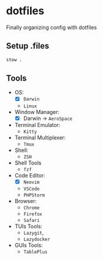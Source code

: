 # dotfiles

Finally organizing config with dotfiles

## Setup .files

```sh
stow .
```

## Tools

-   OS:
    -   [x] `Darwin`
    -   `Linux`
-   Window Manager:
    -   [x] Darwin -> `AeroSpace`
-   Terminal Emulator:
    -   `Kitty`
-   Terminal Multiplexer:
    -   `Tmux`
-   Shell:
    -   `ZSH`
-   Shell Tools
    -   `fzf`
-   Code Editor:
    -   [x] `Neovim`
    -   `VSCode`
    -   `PHPStorm`
-   Browser:
    -   `Chrome`
    -   `Firefox`
    -   `Safari`
-   TUIs Tools:
    -   `Lazygit`,
    -   `Lazydocker`
-   GUIs Tools:
    -   `TablePlus`
